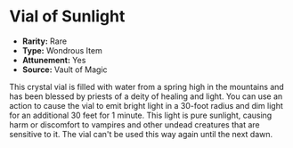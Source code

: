 # Vial of Sunlight

- **Rarity:** Rare
- **Type:** Wondrous Item
- **Attunement:** Yes
- **Source:** Vault of Magic

This crystal vial is filled with water from a spring high in the mountains and has been blessed by priests of a deity of healing and light. You can use an action to cause the vial to emit bright light in a 30-foot radius and dim light for an additional 30 feet for 1 minute. This light is pure sunlight, causing harm or discomfort to vampires and other undead creatures that are sensitive to it. The vial can't be used this way again until the next dawn.
